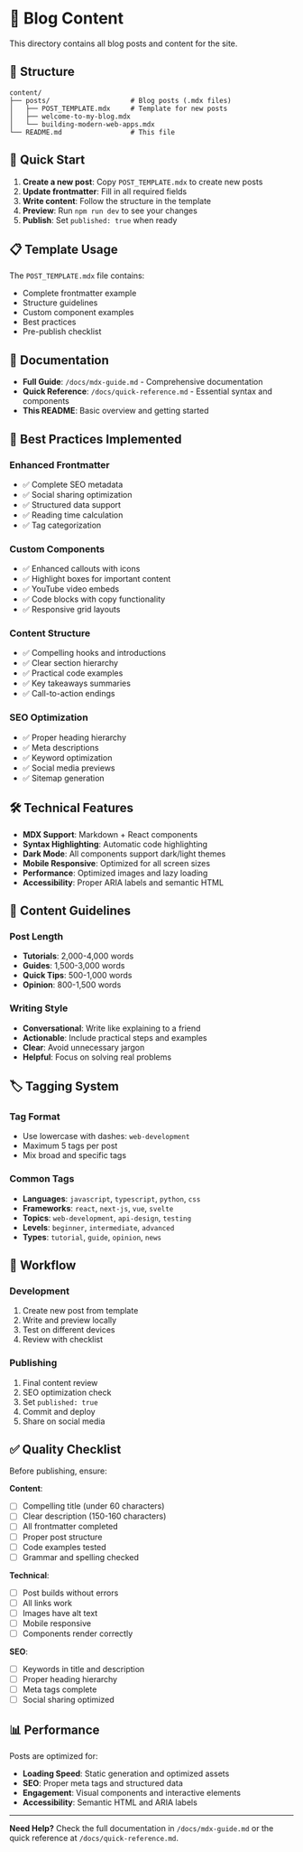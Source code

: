 # 📝 Blog Content

This directory contains all blog posts and content for the site.

## 📁 Structure

```
content/
├── posts/                    # Blog posts (.mdx files)
│   ├── POST_TEMPLATE.mdx     # Template for new posts
│   ├── welcome-to-my-blog.mdx
│   └── building-modern-web-apps.mdx
└── README.md                 # This file
```

## 🚀 Quick Start

1. **Create a new post**: Copy `POST_TEMPLATE.mdx` to create new posts
2. **Update frontmatter**: Fill in all required fields
3. **Write content**: Follow the structure in the template
4. **Preview**: Run `npm run dev` to see your changes
5. **Publish**: Set `published: true` when ready

## 📋 Template Usage

The `POST_TEMPLATE.mdx` file contains:
- Complete frontmatter example
- Structure guidelines  
- Custom component examples
- Best practices
- Pre-publish checklist

## 📖 Documentation

- **Full Guide**: `/docs/mdx-guide.md` - Comprehensive documentation
- **Quick Reference**: `/docs/quick-reference.md` - Essential syntax and components
- **This README**: Basic overview and getting started

## 🎯 Best Practices Implemented

### Enhanced Frontmatter
- ✅ Complete SEO metadata
- ✅ Social sharing optimization
- ✅ Structured data support
- ✅ Reading time calculation
- ✅ Tag categorization

### Custom Components
- ✅ Enhanced callouts with icons
- ✅ Highlight boxes for important content
- ✅ YouTube video embeds
- ✅ Code blocks with copy functionality
- ✅ Responsive grid layouts

### Content Structure
- ✅ Compelling hooks and introductions
- ✅ Clear section hierarchy
- ✅ Practical code examples
- ✅ Key takeaways summaries
- ✅ Call-to-action endings

### SEO Optimization
- ✅ Proper heading hierarchy
- ✅ Meta descriptions
- ✅ Keyword optimization
- ✅ Social media previews
- ✅ Sitemap generation

## 🛠️ Technical Features

- **MDX Support**: Markdown + React components
- **Syntax Highlighting**: Automatic code highlighting
- **Dark Mode**: All components support dark/light themes  
- **Mobile Responsive**: Optimized for all screen sizes
- **Performance**: Optimized images and lazy loading
- **Accessibility**: Proper ARIA labels and semantic HTML

## 📏 Content Guidelines

### Post Length
- **Tutorials**: 2,000-4,000 words
- **Guides**: 1,500-3,000 words  
- **Quick Tips**: 500-1,000 words
- **Opinion**: 800-1,500 words

### Writing Style
- **Conversational**: Write like explaining to a friend
- **Actionable**: Include practical steps and examples
- **Clear**: Avoid unnecessary jargon
- **Helpful**: Focus on solving real problems

## 🏷️ Tagging System

### Tag Format
- Use lowercase with dashes: `web-development`
- Maximum 5 tags per post
- Mix broad and specific tags

### Common Tags
- **Languages**: `javascript`, `typescript`, `python`, `css`
- **Frameworks**: `react`, `next-js`, `vue`, `svelte`
- **Topics**: `web-development`, `api-design`, `testing`
- **Levels**: `beginner`, `intermediate`, `advanced`
- **Types**: `tutorial`, `guide`, `opinion`, `news`

## 🔄 Workflow

### Development
1. Create new post from template
2. Write and preview locally
3. Test on different devices
4. Review with checklist

### Publishing
1. Final content review
2. SEO optimization check
3. Set `published: true`
4. Commit and deploy
5. Share on social media

## ✅ Quality Checklist

Before publishing, ensure:

**Content**:
- [ ] Compelling title (under 60 characters)
- [ ] Clear description (150-160 characters)
- [ ] All frontmatter completed
- [ ] Proper post structure
- [ ] Code examples tested
- [ ] Grammar and spelling checked

**Technical**:
- [ ] Post builds without errors
- [ ] All links work
- [ ] Images have alt text
- [ ] Mobile responsive
- [ ] Components render correctly

**SEO**:
- [ ] Keywords in title and description
- [ ] Proper heading hierarchy
- [ ] Meta tags complete
- [ ] Social sharing optimized

## 📊 Performance

Posts are optimized for:
- **Loading Speed**: Static generation and optimized assets
- **SEO**: Proper meta tags and structured data
- **Engagement**: Visual components and interactive elements
- **Accessibility**: Semantic HTML and ARIA labels

---

**Need Help?** Check the full documentation in `/docs/mdx-guide.md` or the quick reference at `/docs/quick-reference.md`.